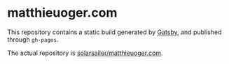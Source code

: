 # matthieuoger.com

This repository contains a static build generated by [Gatsby](https://www.gatsbyjs.org), and published through `gh-pages`.

The actual repository is [solarsailer/matthieuoger.com](https://github.com/solarsailer/matthieuoger.com/).

